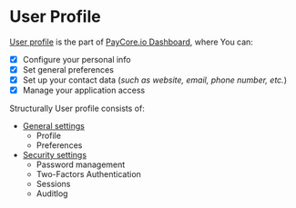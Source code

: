 # User Profile

<a href="https://dashboard.paycore.io/user/settings/" target="_blank" rel="noopener">User profile</a> is the part of <a href="https://dashboard.paycore.io/" target="_blank" rel="noopener">PayСore.io Dashboard</a>, where You can:


- [x] Configure your personal info
- [x] Set general preferences
- [x] Set up your contact data (*such as website, email, phone number, etc.*)
- [x] Manage your application access

Structurally User profile consists of:

-  [General settings](general)
    - Profile
    - Preferences
-  [Security settings](security)
    - Password management
    - Two-Factors Authentication
    - Sessions
    - Auditlog